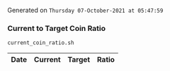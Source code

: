 Generated on `Thursday 07-October-2021 at 05:47:59`

### Current to Target Coin Ratio
`current_coin_ratio.sh`

Date|Current|Target|Ratio
---|---|---|---
